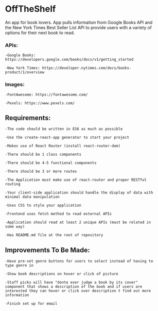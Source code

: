 # OffTheShelf
An app for book lovers. App pulls information from Google Books API and the New York Times Best Seller List API to provide users with a variety of options for their next book to read.

### APIs:
    -Google Books: https://developers.google.com/books/docs/v1/getting_started

    -New York Times: https://developer.nytimes.com/docs/books-product/1/overview

### Images: 
    -FontAwesome: https://fontawesome.com/

    -Pexels: https://www.pexels.com/

## Requirements:

    -The code should be written in ES6 as much as possible

    -Use the create-react-app generator to start your project 

    -Makes use of React Router (install react-router-dom)

    -There should be 1 class components 

    -There should be 4-5 functional components

    -There should be 3 or more routes

    -The Application must make use of react-router and proper RESTful routing 

    -Your client-side application should handle the display of data with minimal data manipulation

    -Uses CSS to style your application

    -Frontend uses fetch method to read external APIs

    -Application should read at least 2 unique APIs (must be related in some way)

    -Has README.md file at the root of repository

## Improvements To Be Made: 

    -Have pre-set genre buttons for users to select instead of having to type genre in

    -Show book descriptions on hover or click of picture

    -Staff picks will have "donte ever judge a book by its cover" component that shows a description of the book and if users are interested they can hover or click over description t find out more information

    -Finish set up for email 
